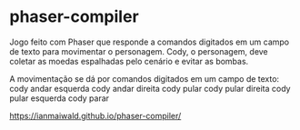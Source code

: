 # phaser-compiler
Jogo feito com Phaser que responde a comandos digitados em um campo de texto para movimentar o personagem.
Cody, o personagem, deve coletar as moedas espalhadas pelo cenário e evitar as bombas.

A movimentação se dá por comandos digitados em um campo de texto:
cody andar esquerda
cody andar direita
cody pular
cody pular direita
cody pular esquerda
cody parar

https://ianmaiwald.github.io/phaser-compiler/
